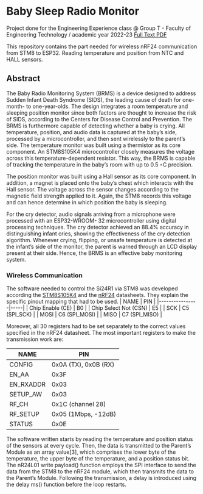 # Baby Sleep Radio Monitor
Project done for the Engineering Experience class @ Group T - Faculty of Engineering Technology / academic year 2022-23
[Full Text PDF](Baby%20Sleep%20Radio%20Monitor.pdf)


This repository contains the part needed for wireless nRF24 communication from STM8 to ESP32. Reading temperature and position from NTC and HALL sensors.

## Abstract
The Baby Radio Monitoring System (BRMS) is a device designed to address Sudden Infant Death Syndrome (SIDS), the leading cause of death for one-month- to one-year-olds. The design integrates a room temperature and sleeping position monitor since both factors are thought to increase the risk of SIDS, according to the Centers for Disease Control and Prevention. The BRMS is furthermore capable of detecting whether a baby is crying. All temperature, position, and audio data is captured at the baby’s side, processed by a microcontroller, and then sent wirelessly to the parent’s side.
The temperature monitor was built using a thermistor as its core component. An STM8S105K4 microcontroller closely measures the voltage across this temperature-dependent resistor. This way, the BRMS is capable of tracking the temperature in the baby’s room with up to 0.5 ◦C precision.

The position monitor was built using a Hall sensor as its core component. In addition, a magnet is placed onto the baby’s chest which interacts with the Hall sensor. The voltage across the sensor changes according to the magnetic field strength applied to it. Again, the STM8 records this voltage and can hence determine in which position the baby is sleeping.

For the cry detector, audio signals arriving from a microphone were processed with an ESP32-WROOM- 32 microcontroller using digital processing techniques. The cry detector achieved an 88.4% accuracy in distinguishing infant cries, showing the effectiveness of the cry detection algorithm. Whenever crying, flipping, or unsafe temperature is detected at the infant’s side of the monitor, the parent is warned through an LCD display present at their side. Hence, the BRMS is an effective baby monitoring system.

### Wireless Communication
The software needed to control the Si24R1 via STM8 was developed according the [STM8S105K4](https://www.alldatasheet.com/datasheet-pdf/pdf/933892/STMICROELECTRONICS/STM8S105K4.html) and the [nRF24](https://www.sparkfun.com/datasheets/Components/SMD/nRF24L01Pluss_Preliminary_Product_Specification_v1_0.pdf)
 datasheets. They explain the specific pinout mapping that had to be used.
| NAME           | PIN |
|----------------|-----|
| Chip Enable (CE)          | B0  | 
| Chip Select Not (CSN)            | E5  | 
| SCK        | C5 (SPI_SCK)  | 
| MOSI | C6 (SPI_MOSI) |
| MISO | C7 (SPI_MISO) |

Moreover, all 30 registers had to be set separately to the correct values specified in the nRF24 datasheet. The most important registers to make the transmission work are:

| NAME           | PIN |
|----------------|-----|
| CONFIG | 0x0A (TX), 0x0B (RX) |
| EN_AA | 0x3F |
| EN_RXADDR | 0x03 |
| SETUP_AW | 0x03 |
| RF_CH | 0x1C (channel 28) |
| RF_SETUP | 0x05 (1Mbps, -12dB) |
| STATUS | 0x0E |

The software written starts by reading the temperature and position status of the sensors at every cycle. Then, the data is transmitted to the Parent’s Module as an array value[3], which comprises the
lower byte of the temperature, the upper byte of the temperature, and a position status bit. The nR24L01 write payload() function employs the SPI interface to send the data from the STM8 to the
nRF24 module, which then transmits the data to the Parent’s Module. Following the transmission, a delay is introduced using the delay ms() function before the loop restarts.
